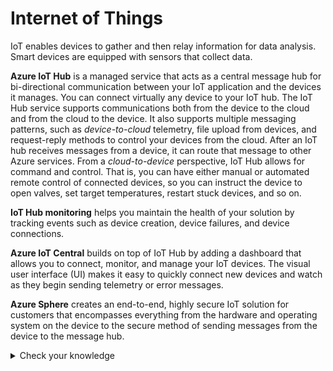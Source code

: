 # Internet of Things

IoT enables devices to gather and then relay information for data analysis. Smart devices are equipped with sensors that collect data.

**Azure IoT Hub** is a managed service that acts as a central message hub for bi-directional communication between your IoT application and the devices it manages. You can connect virtually any device to your IoT hub. The IoT Hub service supports communications both from the device to the cloud and from the cloud to the device. It also supports multiple messaging patterns, such as *device-to-cloud* telemetry, file upload from devices, and request-reply methods to control your devices from the cloud. After an IoT hub receives messages from a device, it can route that message to other Azure services. From a *cloud-to-device* perspective, IoT Hub allows for command and control. That is, you can have either manual or automated remote control of connected devices, so you can instruct the device to open valves, set target temperatures, restart stuck devices, and so on. 

**IoT Hub monitoring** helps you maintain the health of your solution by tracking events such as device creation, device failures, and device connections.

**Azure IoT Central** builds on top of IoT Hub by adding a dashboard that allows you to connect, monitor, and manage your IoT devices. The visual user interface (UI) makes it easy to quickly connect new devices and watch as they begin sending telemetry or error messages. 

**Azure Sphere** creates an end-to-end, highly secure IoT solution for customers that encompasses everything from the hardware and operating system on the device to the secure method of sending messages from the device to the message hub. 

<details>
  <summary> Check your knowledge </summary>
1. A company wants to build a new voting kiosk for sales to governments around the world. Which IoT technologies should the company choose to ensure the highest degree of security?

- IoT Hub
- IoT Central
- **Azure Sphere**

*Azure Sphere provides the highest degree of security to ensure the device has not been tampered with.*
2. A company wants to quickly manage its individual IoT devices by using a web-based user interface. Which IoT technology should it choose?

- IoT Hub
- **IoT Central**
- Azure Sphere

*IoT Central quickly creates a web-based management portal to enable reporting and communication with IoT devices.*

3. You want to send messages from the IoT device to the cloud and vice versa. Which IoT technology can send and receive messages?

- **IoT Hub**
- IoT Central
- Azure Sphere

*An IoT hub communicates to IoT devices by sending and receiving messages.*
</details>